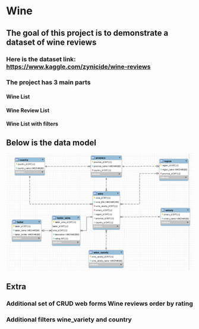 # Wine
## The goal of this project is to demonstrate a dataset of wine reviews
### Here is the dataset link: https://www.kaggle.com/zynicide/wine-reviews
### The project has 3 main parts
#### Wine List
#### Wine Review List
#### Wine List with filters

## Below is the data model
![GitHub Logo](/static/img/model.png)
## Extra
### Additional set of CRUD web forms Wine reviews order by rating
### Additional filters wine_variety and country
